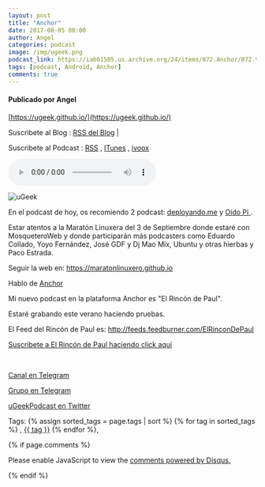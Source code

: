 ```yaml
---
layout: post
title: "Anchor"
date: 2017-08-05 00:00
author: Angel
categories: podcast
image: /img/ugeek.png
podcast_link: https://ia601505.us.archive.org/24/items/072.Anchor/072.%20Anchor.mp3
tags: [podcast, Android, Anchor]
comments: true
---
```

#### Publicado por Angel

[https://ugeek.github.io/](https://ugeek.github.io/)

Suscribete al Blog :  [RSS del Blog](http://feeds.feedburner.com/uGeekBlog) |

Suscribete al Podcast :  [RSS](http://feeds.feedburner.com/ugeek) , [ITunes](https://itunes.apple.com/us/podcast/ugeek/id1201421866?mt=2) , [ivoox](https://www.ivoox.com/podcast-ugeek_sq_f1383493_1.html)

<audio controls>
  <source src="https://ia601505.us.archive.org/24/items/072.Anchor/072.%20Anchor.mp3" type="audio/mpeg">
Your browser does not support the audio element.
</audio>


![uGeek](https://avatars2.githubusercontent.com/u/27757712?v=3&s=460)

En el podcast de hoy, os recomiendo 2 podcast: [deployando.me](http://deployando.me/) y [Oido Pi ](http://www.babuleando.com/tag/oidopi/).

Estar atentos a la Maratón Linuxera del 3 de Septiembre donde estaré con MosqueteroWeb y donde participarán más podcasters como Eduardo Collado, Yoyo Fernández, José GDF y Dj Mao Mix, Ubuntu y otras hierbas y Paco Estrada.

Seguir la web en: https://maratonlinuxero.github.io

Hablo de [Anchor](https://anchor.fm/)

Mi nuevo podcast en la plataforma Anchor es "El Rincón de Paul".

Estaré grabando este verano haciendo pruebas.

El Feed del Rincón de Paul es:  http://feeds.feedburner.com/ElRinconDePaul  

[Suscribete a El Rincón de Paul haciendo click aquí](http://feeds.feedburner.com/ElRinconDePaul)

<br>

<!-- -------------------------------------Aquí abajo los comentarios -------------------------------------------  -->
[Canal en Telegram](https://t.me/uGeek)  

[Grupo en Telegram](https://t.me/uGeekPodcast)  

[uGeekPodcast en Twitter](https://twitter.com/ugeekpodcast)

Tags: {% assign sorted_tags = page.tags | sort %} {% for tag in sorted_tags %} , <span class="tag"><a href="/tag#{{ tag }}">{{ tag }}</a></span> {% endfor %},


{% if page.comments %}
<div id="disqus_thread"></div>
<script>

/**
*  RECOMMENDED CONFIGURATION VARIABLES: EDIT AND UNCOMMENT THE SECTION BELOW TO INSERT DYNAMIC VALUES FROM YOUR PLATFORM OR CMS.
*  LEARN WHY DEFINING THESE VARIABLES IS IMPORTANT: https://disqus.com/admin/universalcode/#configuration-variables*/
/*
var disqus_config = function () {
this.page.url = PAGE_URL;  // Replace PAGE_URL with your page's canonical URL variable
this.page.identifier = PAGE_IDENTIFIER; // Replace PAGE_IDENTIFIER with your page's unique identifier variable
};
*/
(function() { // DON'T EDIT BELOW THIS LINE
var d = document, s = d.createElement('script');
s.src = 'https://https-angelbcn-github-io-ugeek.disqus.com/embed.js';
s.setAttribute('data-timestamp', +new Date());
(d.head || d.body).appendChild(s);
})();
</script>
<noscript>Please enable JavaScript to view the <a href="https://disqus.com/?ref_noscript">comments powered by Disqus.</a></noscript>

{% endif %}

<script id="dsq-count-scr" src="//https-angelbcn-github-io-ugeek.disqus.com/count.js" async></script>

